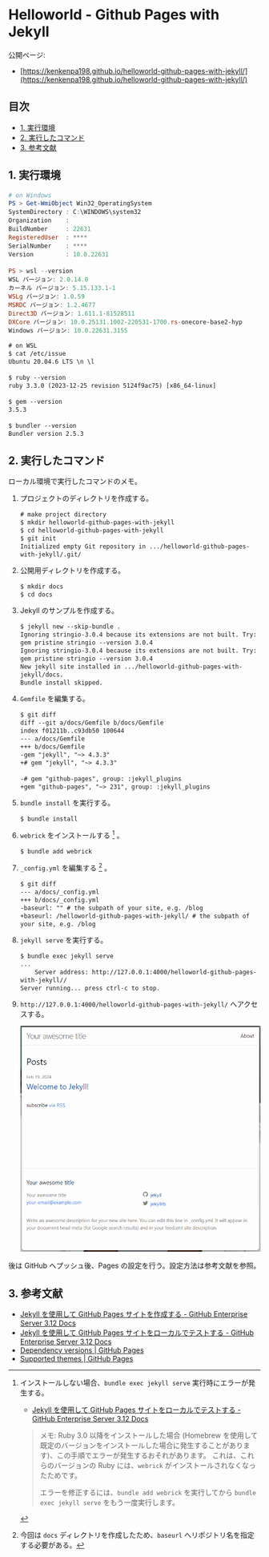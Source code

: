 <!-- omit in toc -->
# Helloworld - Github Pages with Jekyll

公開ページ:

- [https://kenkenpa198.github.io/helloworld-github-pages-with-jekyll/](https://kenkenpa198.github.io/helloworld-github-pages-with-jekyll/)

<!-- omit in toc -->
## 目次

- [1. 実行環境](#1-実行環境)
- [2. 実行したコマンド](#2-実行したコマンド)
- [3. 参考文献](#3-参考文献)

## 1. 実行環境

```powershell
# on Windows
PS > Get-WmiObject Win32_OperatingSystem
SystemDirectory : C:\WINDOWS\system32
Organization    :
BuildNumber     : 22631
RegisteredUser  : ****
SerialNumber    : ****
Version         : 10.0.22631

PS > wsl --version
WSL バージョン: 2.0.14.0
カーネル バージョン: 5.15.133.1-1
WSLg バージョン: 1.0.59
MSRDC バージョン: 1.2.4677
Direct3D バージョン: 1.611.1-81528511
DXCore バージョン: 10.0.25131.1002-220531-1700.rs-onecore-base2-hyp
Windows バージョン: 10.0.22631.3155
```

```shell
# on WSL
$ cat /etc/issue
Ubuntu 20.04.6 LTS \n \l

$ ruby --version
ruby 3.3.0 (2023-12-25 revision 5124f9ac75) [x86_64-linux]

$ gem --version
3.5.3

$ bundler --version
Bundler version 2.5.3
```

## 2. 実行したコマンド

ローカル環境で実行したコマンドのメモ。

1. プロジェクトのディレクトリを作成する。

    ```shell
    # make project directory
    $ mkdir helloworld-github-pages-with-jekyll
    $ cd helloworld-github-pages-with-jekyll
    $ git init
    Initialized empty Git repository in .../helloworld-github-pages-with-jekyll/.git/
    ```

2. 公開用ディレクトリを作成する。

    ```shell
    $ mkdir docs
    $ cd docs
    ```

3. Jekyll のサンプルを作成する。

    ```shell
    $ jekyll new --skip-bundle .
    Ignoring stringio-3.0.4 because its extensions are not built. Try: gem pristine stringio --version 3.0.4
    Ignoring stringio-3.0.4 because its extensions are not built. Try: gem pristine stringio --version 3.0.4
    New jekyll site installed in .../helloworld-github-pages-with-jekyll/docs.
    Bundle install skipped.
    ```

4. `Gemfile` を編集する。

    ```shell
    $ git diff
    diff --git a/docs/Gemfile b/docs/Gemfile
    index f01211b..c93db50 100644
    --- a/docs/Gemfile
    +++ b/docs/Gemfile
    -gem "jekyll", "~> 4.3.3"
    +# gem "jekyll", "~> 4.3.3"

    -# gem "github-pages", group: :jekyll_plugins
    +gem "github-pages", "~> 231", group: :jekyll_plugins
    ```

5. `bundle install` を実行する。

    ```shell
    $ bundle install
    ```

6. `webrick` をインストールする [^1] 。

    ```shell
    $ bundle add webrick
    ```

7. `_config.yml` を編集する [^2] 。

    ```shell
    $ git diff
    --- a/docs/_config.yml
    +++ b/docs/_config.yml
    -baseurl: "" # the subpath of your site, e.g. /blog
    +baseurl: /helloworld-github-pages-with-jekyll/ # the subpath of your site, e.g. /blog
    ```

8. `jekyll serve` を実行する。

    ```shell
    $ bundle exec jekyll serve
    ...
        Server address: http://127.0.0.1:4000/helloworld-github-pages-with-jekyll//
    Server running... press ctrl-c to stop.
    ```

9. `http://127.0.0.1:4000/helloworld-github-pages-with-jekyll/` へアクセスする。

    ![preview](./images/preview.png)

後は GitHub へプッシュ後、Pages の設定を行う。設定方法は参考文献を参照。

## 3. 参考文献

- [Jekyll を使用して GitHub Pages サイトを作成する - GitHub Enterprise Server 3.12 Docs](https://docs.github.com/ja/enterprise-server@3.12/pages/setting-up-a-github-pages-site-with-jekyll/creating-a-github-pages-site-with-jekyll?platform=linux)
- [Jekyll を使用して GitHub Pages サイトをローカルでテストする - GitHub Enterprise Server 3.12 Docs](https://docs.github.com/ja/enterprise-server@3.12/pages/setting-up-a-github-pages-site-with-jekyll/testing-your-github-pages-site-locally-with-jekyll)
- [Dependency versions | GitHub Pages](https://pages.github.com/versions/)
- [Supported themes | GitHub Pages](https://pages.github.com/themes/)

[^1]: インストールしない場合、`bundle exec jekyll serve` 実行時にエラーが発生する。

    - [Jekyll を使用して GitHub Pages サイトをローカルでテストする - GitHub Enterprise Server 3.12 Docs](https://docs.github.com/ja/enterprise-server@3.12/pages/setting-up-a-github-pages-site-with-jekyll/testing-your-github-pages-site-locally-with-jekyll#building-your-site-locally)

    > メモ: Ruby 3.0 以降をインストールした場合 (Homebrew を使用して既定のバージョンをインストールした場合に発生することがあります)、この手順でエラーが発生するおそれがあります。 これは、これらのバージョンの Ruby には、`webrick` がインストールされなくなったためです。
    >
    > エラーを修正するには、`bundle add webrick` を実行してから `bundle exec jekyll serve` をもう一度実行します。

[^2]: 今回は `docs` ディレクトリを作成したため、`baseurl` へリポジトリ名を指定する必要がある。
